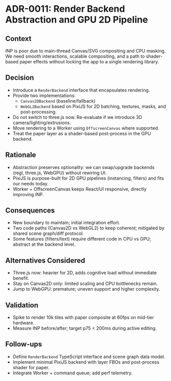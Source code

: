 # ADR-0011: Render Backend Abstraction and GPU 2D Pipeline

## Context

INP is poor due to main-thread Canvas/SVG compositing and CPU masking. We need smooth interactions, scalable compositing, and a path to shader-based paper effects without locking the app to a single rendering library.

## Decision

- Introduce a `RenderBackend` interface that encapsulates rendering.
- Provide two implementations:
  - `Canvas2DBackend` (baseline/fallback)
  - `WebGL2Backend` based on PixiJS for 2D batching, textures, masks, and post-processing.
- Do not switch to three.js now. Re-evaluate if we introduce 3D camera/lighting/extrusions.
- Move rendering to a Worker using `OffscreenCanvas` where supported.
- Treat the paper layer as a shader-based post-process in the GPU backend.

## Rationale

- Abstraction preserves optionality: we can swap/upgrade backends (regl, three.js, WebGPU) without rewiring UI.
- PixiJS is purpose-built for 2D GPU pipelines (instancing, filters) and fits our needs today.
- Worker + OffscreenCanvas keeps React/UI responsive, directly improving INP.

## Consequences

- New boundary to maintain; initial integration effort.
- Two code paths (Canvas2D vs WebGL2) to keep coherent; mitigated by shared scene graph/diff protocol.
- Some features (filters/text) require different code in CPU vs GPU; abstract at the backend level.

## Alternatives Considered

- Three.js now: heavier for 2D, adds cognitive load without immediate benefit.
- Stay on Canvas2D only: limited scaling and CPU bottlenecks remain.
- Jump to WebGPU: premature; uneven support and higher complexity.

## Validation

- Spike to render 10k tiles with paper composite at 60fps on mid-tier hardware.
- Measure INP before/after; target p75 < 200ms during active editing.

## Follow-ups

- Define `RenderBackend` TypeScript interface and scene graph data model.
- Implement minimal PixiJS backend with layer FBOs and post-process shader for paper.
- Integrate Worker + command queue; add perf telemetry.
